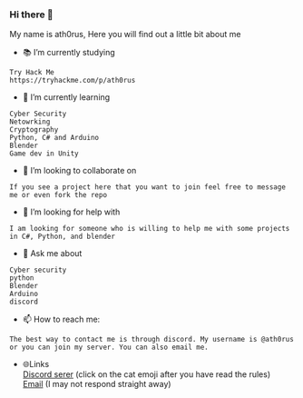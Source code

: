 ### Hi there 👋
My name is ath0rus, Here you will find out a little bit about me

- 📚 I’m currently studying
```
Try Hack Me
https://tryhackme.com/p/ath0rus
```
- 🌱 I’m currently learning
  
```
Cyber Security
Netowrking
Cryptography
Python, C# and Arduino
Blender
Game dev in Unity
```
- 👯 I’m looking to collaborate on 
```
If you see a project here that you want to join feel free to message me or even fork the repo
```
- 🤔 I’m looking for help with 
```
I am looking for someone who is willing to help me with some projects in C#, Python, and blender
```
- 💬 Ask me about
```
Cyber security
python
Blender
Arduino
discord
```
- 📫 How to reach me: 
```
The best way to contact me is through discord. My username is @ath0rus or you can join my server. You can also email me.
```
<!--- ⚡ Fun fact: ... -->

- 🌐Links\
[Discord serer](https://discord.gg/GXH4RtGnnw) (click on the cat emoji after you have read the rules)\
[Email](mailto:github@ath0rus.media) (I may not respond straight away)
